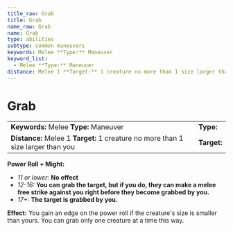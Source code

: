 ```yaml
---
title_raw: Grab
title: Grab
name_raw: Grab
name: Grab
type: abilities
subtype: common maneuvers
keywords: Melee **Type:** Maneuver
keyword_list:
  - Melee **Type:** Maneuver
distance: Melee 1 **Target:** 1 creature no more than 1 size larger than you
---
```


# Grab

|                                                                                  |             |
| :------------------------------------------------------------------------------- | :---------- |
| **Keywords:** Melee **Type:** Maneuver                                           | **Type:**   |
| **Distance:** Melee 1 **Target:** 1 creature no more than 1 size larger than you | **Target:** |

**Power Roll + Might:**

- *11 or lower:* **No effect**
- *12-16:* **You can grab the target, but if you do, they can make a melee free strike against you right before they become grabbed by you.**
- *17+:* **The target is grabbed by you.**

**Effect:** You gain an edge on the power roll if the creature's size is smaller than yours. You can grab only one creature at a time this way.
